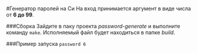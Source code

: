 #Генератор паролей на Си
На вход принимается аргумент в виде числа от **6 до 99**.

###Cборка
Зайдите в паку проекта _password-generate_ и выполните команду `make`. 
Исполняемый файл будет находиться в папке _build_.

###Пример запуска 
`password 6`